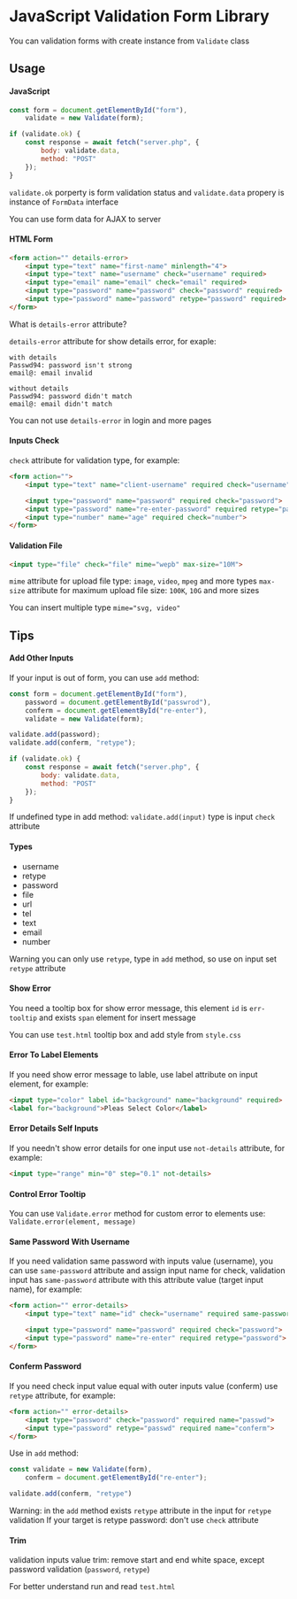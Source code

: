 JavaScript Validation Form Library
==================================

You can validation forms with create instance from `Validate` class

## Usage


#### JavaScript

```js
const form = document.getElementById("form"),
    validate = new Validate(form);

if (validate.ok) {
    const response = await fetch("server.php", {
        body: validate.data,
        method: "POST"
    });
}
```

`validate.ok` porperty is form validation status and `validate.data` propery is instance of `FormData` interface

You can use form data for AJAX to server


#### HTML Form

```html
<form action="" details-error>
    <input type="text" name="first-name" minlength="4">
    <input type="text" name="username" check="username" required>
    <input type="email" name="email" check="email" required>
    <input type="password" name="password" check="password" required>
    <input type="password" name="password" retype="password" required>
</form>
```

What is `details-error` attribute?

`details-error` attribute for show details error, for exaple:

```
with details
Passwd94: password isn't strong
email@: email invalid
```

```
without details
Passwd94: password didn't match
email@: email didn't match
```

You can not use `details-error` in login and more pages


#### Inputs Check

`check` attribute for validation type, for example:

```html
<form action="">
    <input type="text" name="client-username" required check="username">

    <input type="password" name="password" required check="password">
    <input type="password" name="re-enter-password" required retype="password">
    <input type="number" name="age" required check="number">
</form>
```


#### Validation File

```html
<input type="file" check="file" mime="wepb" max-size="10M">
```

`mime` attribute for upload file type: `image`, `video`, `mpeg` and more types
`max-size` attribute for maximum upload file size: `100K`, `10G` and more sizes

You can insert multiple type `mime="svg, video"`


## Tips


#### Add Other Inputs

If your input is out of form, you can use `add` method:

```js
const form = document.getElementById("form"),
    password = document.getElementById("passwrod"),
    conferm = document.getElementById("re-enter"),
    validate = new Validate(form);

validate.add(password);
validate.add(conferm, "retype");

if (validate.ok) {
    const response = await fetch("server.php", {
        body: validate.data,
        method: "POST"
    });
}
```

If undefined type in add method: `validate.add(input)` type is input `check` attribute


#### Types

* username
* retype
* password
* file
* url
* tel
* text
* email
* number

Warning you can only use `retype`, type in `add` method,
so use on input set `retype` attribute


#### Show Error

You need a tooltip box for show error message, this element `id` is `err-tooltip`
and exists `span` element for insert message

You can use `test.html` tooltip box and add style from `style.css`


#### Error To Label Elements

If you need show error message to lable, use label attribute on input element, for example:

```html
<input type="color" label id="background" name="background" required>
<label for="background">Pleas Select Color</label>
```


#### Error Details Self Inputs

If you needn't show error details for one input use `not-details` attribute, for example:

```html
<input type="range" min="0" step="0.1" not-details>
```


#### Control Error Tooltip

You can use `Validate.error` method for custom error to elements
use: `Validate.error(element, message)`


#### Same Password With Username

If you need validation same password with inputs value (username), you can use `same-password`
attribute and assign input name for check,
validation input has `same-password` attribute with this attribute value (target input name), for example:

```html
<form action="" error-details>
    <input type="text" name="id" check="username" required same-password="password">

    <input type="password" name="password" required check="password">
    <input type="password" name="re-enter" required retype="password">
</form>
```


#### Conferm Password

If you need check input value equal with outer inputs value (conferm) use `retype` attribute,
for example:

```html
<form action="" error-details>
    <input type="password" check="password" required name="passwd">
    <input type="password" retype="passwd" required name="conferm">
</form>
```

Use in `add` method:

```js
const validate = new Validate(form),
    conferm = document.getElementById("re-enter");

validate.add(conferm, "retype")
```

Warning: in the `add` method exists `retype` attribute in the input for `retype` validation
If your target is retype password: don't use `check` attribute


#### Trim

validation inputs value trim: remove start and end white space, except
password validation (`password`, `retype`)


For better understand run and read `test.html`